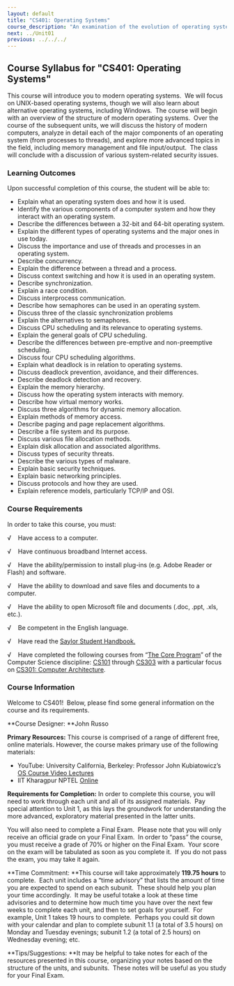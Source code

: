 ```yaml
---
layout: default
title: "CS401: Operating Systems"
course_description: "An examination of the evolution of operating systems and design, focusing on hardware/software evolution leading to contemporary operating systems, basic operating systems concepts, methods of operating systems design and construction, algorithms for CPU scheduling, memory and general resource allocation, and process coordination and management."
next: ../Unit01
previous: ../../../
---
```

Course Syllabus for "CS401: Operating Systems"
----------------------------------------------

This course will introduce you to modern operating systems.  We will
focus on UNIX-based operating systems, though we will also learn about
alternative operating systems, including Windows.  The course will begin
with an overview of the structure of modern operating systems.  Over the
course of the subsequent units, we will discuss the history of modern
computers, analyze in detail each of the major components of an
operating system (from processes to threads), and explore more advanced
topics in the field, including memory management and file input/output. 
The class will conclude with a discussion of various system-related
security issues.

### Learning Outcomes

Upon successful completion of this course, the student will be able
to:  
  

-   Explain what an operating system does and how it is used.
-   Identify the various components of a computer system and how they
    interact with an operating system.
-   Describe the differences between a 32-bit and 64-bit operating
    system.
-   Explain the different types of operating systems and the major ones
    in use today.
-   Discuss the importance and use of threads and processes in an
    operating system.
-   Describe concurrency.
-   Explain the difference between a thread and a process.
-   Discuss context switching and how it is used in an operating system.
-   Describe synchronization.
-   Explain a race condition.
-   Discuss interprocess communication.
-   Describe how semaphores can be used in an operating system.
-   Discuss three of the classic synchronization problems
-   Explain the alternatives to semaphores.
-   Discuss CPU scheduling and its relevance to operating systems.
-   Explain the general goals of CPU scheduling.
-   Describe the differences between pre-emptive and non-preemptive
    scheduling.
-   Discuss four CPU scheduling algorithms.
-   Explain what deadlock is in relation to operating systems.
-   Discuss deadlock prevention, avoidance, and their differences.
-   Describe deadlock detection and recovery.
-   Explain the memory hierarchy.
-   Discuss how the operating system interacts with memory.
-   Describe how virtual memory works.
-   Discuss three algorithms for dynamic memory allocation.
-   Explain methods of memory access.
-   Describe paging and page replacement algorithms.
-   Describe a file system and its purpose.
-   Discuss various file allocation methods.
-   Explain disk allocation and associated algorithms.
-   Discuss types of security threats.
-   Describe the various types of malware.
-   Explain basic security techniques.
-   Explain basic networking principles.
-   Discuss protocols and how they are used.
-   Explain reference models, particularly TCP/IP and OSI.

### Course Requirements

In order to take this course, you must:  
  
 <span dir="LTR">√    Have access to a computer.</span>  
  
 <span dir="LTR">√    Have continuous broadband Internet
access.</span>  
  
 <span dir="LTR">√    Have the ability/permission to install plug-ins
(e.g. Adobe Reader or Flash) and software.</span>  
  
 <span dir="LTR">√    Have the ability to download and save files and
documents to a computer.</span>  
  
 <span dir="LTR">√    Have the ability to open Microsoft file and
documents (.doc, .ppt, .xls, etc.).</span>  
  
 <span dir="LTR">√    Be competent in the English language.</span>  
  
 √    Have read the [Saylor Student
Handbook.](http://www.saylor.org/site/wp-content/uploads/2012/05/Saylor-StudentHandbook.pdf)  
  
 √    Have completed the following courses from “[The Core
Program](http://www.saylor.org/majors/computer-science/http:/www.saylor.org/majors/computer-science/)”
of the Computer Science discipline:
[CS101](http://www.saylor.org/courses/cs101/) through
[CS303](http://www.saylor.org/courses/cs303/) with a particular focus on
[CS301: Computer Architecture](http://www.saylor.org/courses/cs202/).

### Course Information

Welcome to CS401!  Below, please find some general information on the
course and its requirements. 

**Course Designer: **John Russo

**Primary Resources:** This course is comprised of a range of different
free, online materials. However, the course makes primary use of the
following materials:

-   YouTube: University California, Berkeley: Professor John
    Kubiatowicz’s [OS Course Video
    Lectures](http://www.youtube.com/watch?v=73QtUu42BAs&list=PL3A5075EC94726781&index=2)
-   IIT Kharagpur NPTEL [Online](http://nptel.iitm.ac.in/)

**Requirements for Completion:** In order to complete this course, you
will need to work through each unit and all of its assigned materials. 
Pay special attention to Unit 1, as this lays the groundwork for
understanding the more advanced, exploratory material presented in the
latter units. 

You will also need to complete a Final Exam.  Please note that you will
only receive an official grade on your Final Exam.  In order to “pass”
the course, you must receive a grade of 70% or higher on the Final
Exam.  Your score on the exam will be tabulated as soon as you complete
it.  If you do not pass the exam, you may take it again.

**Time Commitment: **This course will take approximately **119.75
hours** to complete.  Each unit includes a “time advisory” that lists
the amount of time you are expected to spend on each subunit.  These
should help you plan your time accordingly.  It may be useful totake a
look at these time advisories and to determine how much time you have
over the next few weeks to complete each unit, and then to set goals for
yourself.  For example, Unit 1 takes 19 hours to complete.  Perhaps you
could sit down with your calendar and plan to complete subunit 1.1 (a
total of 3.5 hours) on Monday and Tuesday evenings; subunit 1.2 (a total
of 2.5 hours) on Wednesday evening; etc.

**Tips/Suggestions: **It may be helpful to take notes for each of the
resources presented in this course, organizing your notes based on the
structure of the units, and subunits.  These notes will be useful as you
study for your Final Exam.

